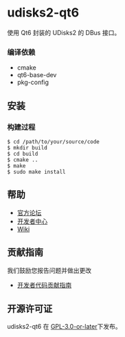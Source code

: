 # udisks2-qt6

使用 Qt6 封装的 UDisks2 的 DBus 接口。

### 编译依赖

- cmake
- qt6-base-dev
- pkg-config

## 安装

### 构建过程

``` shell
$ cd /path/to/your/source/code
$ mkdir build
$ cd build
$ cmake ..
$ make
$ sudo make install
```

## 帮助

- [官方论坛](https://bbs.deepin.org/) 
- [开发者中心](https://github.com/linuxdeepin/developer-center) 
- [Wiki](https://wiki.deepin.org/)

## 贡献指南

我们鼓励您报告问题并做出更改

- [开发者代码贡献指南](https://github.com/linuxdeepin/developer-center/wiki/Contribution-Guidelines-for-Developers) 

## 开源许可证

udisks2-qt6 在 [GPL-3.0-or-later](LICENSE.txt)下发布。